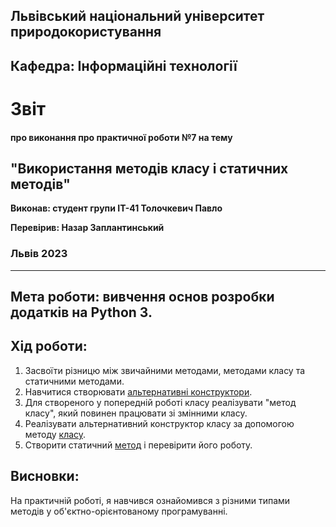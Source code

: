 ## Львівський національний університет природокористування

## Кафедра: Інформаційні технології


# Звіт
#### про виконання про практичної роботи №7 на тему 

## "Використання методів класу і статичних методів"

**Виконав: студент групи ІТ-41 Толочкевич Павло**

**Перевірив: Назар Заплантинський**

### Львів 2023
-------------------------------------------------------------
## Мета роботи: вивчення основ розробки додатків на Python 3.
## Хід роботи:
1. Засвоїти різницю між звичайними методами, методами класу та статичними методами.
2. Навчитися створювати [альтернативні конструктори](/pr7/alternatclass.py).
3. Для створеного у попередній роботі класу реалізувати "метод класу", який повинен працювати зі змінними класу.
4. Реалізувати альтернативний конструктор класу за допомогою методу [класу](/pr7/alternatcontrclass.py).
5. Створити статичний [метод](/pr7/staticmethod.py) і перевірити його роботу.

## Висновки:
 На практичній роботі, я навчився ознайомився з різними типами методів у об'єктно-орієнтованому програмуванні. 